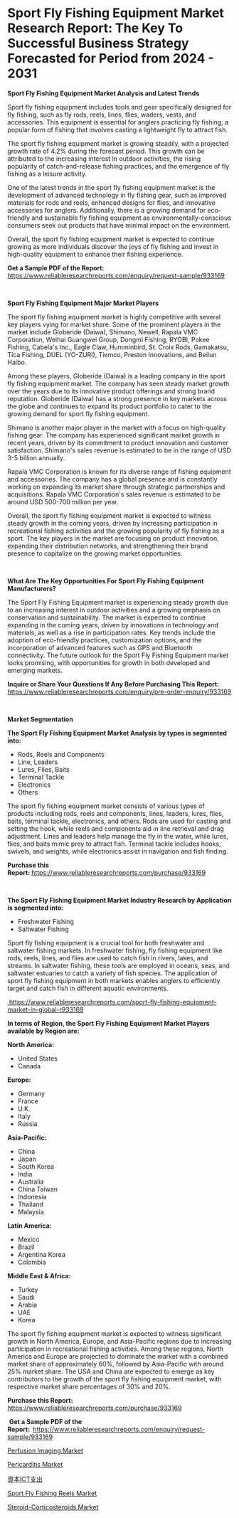 <p><h1>Sport Fly Fishing Equipment Market Research Report: The Key To Successful Business Strategy Forecasted for Period from 2024 - 2031</h1></p><p><strong>Sport Fly Fishing Equipment Market Analysis and Latest Trends</strong></p>
<p><p>Sport fly fishing equipment includes tools and gear specifically designed for fly fishing, such as fly rods, reels, lines, flies, waders, vests, and accessories. This equipment is essential for anglers practicing fly fishing, a popular form of fishing that involves casting a lightweight fly to attract fish.</p><p>The sport fly fishing equipment market is growing steadily, with a projected growth rate of 4.2% during the forecast period. This growth can be attributed to the increasing interest in outdoor activities, the rising popularity of catch-and-release fishing practices, and the emergence of fly fishing as a leisure activity.</p><p>One of the latest trends in the sport fly fishing equipment market is the development of advanced technology in fly fishing gear, such as improved materials for rods and reels, enhanced designs for flies, and innovative accessories for anglers. Additionally, there is a growing demand for eco-friendly and sustainable fly fishing equipment as environmentally-conscious consumers seek out products that have minimal impact on the environment.</p><p>Overall, the sport fly fishing equipment market is expected to continue growing as more individuals discover the joys of fly fishing and invest in high-quality equipment to enhance their fishing experience.</p></p>
<p><strong>Get a Sample PDF of the Report:&nbsp;</strong> <a href="https://www.reliableresearchreports.com/enquiry/request-sample/933169">https://www.reliableresearchreports.com/enquiry/request-sample/933169</a></p>
<p>&nbsp;</p>
<p><strong>Sport Fly Fishing Equipment Major Market Players</strong></p>
<p><p>The sport fly fishing equipment market is highly competitive with several key players vying for market share. Some of the prominent players in the market include Globeride (Daiwa), Shimano, Newell, Rapala VMC Corporation, Weihai Guangwei Group, Dongmi Fishing, RYOBI, Pokee Fishing, Cabela's Inc., Eagle Claw, Humminbird, St. Croix Rods, Gamakatsu, Tica Fishing, DUEL (YO-ZURI), Tiemco, Preston Innovations, and Beilun Haibo.</p><p>Among these players, Globeride (Daiwa) is a leading company in the sport fly fishing equipment market. The company has seen steady market growth over the years due to its innovative product offerings and strong brand reputation. Globeride (Daiwa) has a strong presence in key markets across the globe and continues to expand its product portfolio to cater to the growing demand for sport fly fishing equipment.</p><p>Shimano is another major player in the market with a focus on high-quality fishing gear. The company has experienced significant market growth in recent years, driven by its commitment to product innovation and customer satisfaction. Shimano's sales revenue is estimated to be in the range of USD 3-5 billion annually.</p><p>Rapala VMC Corporation is known for its diverse range of fishing equipment and accessories. The company has a global presence and is constantly working on expanding its market share through strategic partnerships and acquisitions. Rapala VMC Corporation's sales revenue is estimated to be around USD 500-700 million per year.</p><p>Overall, the sport fly fishing equipment market is expected to witness steady growth in the coming years, driven by increasing participation in recreational fishing activities and the growing popularity of fly fishing as a sport. The key players in the market are focusing on product innovation, expanding their distribution networks, and strengthening their brand presence to capitalize on the growing market opportunities.</p></p>
<p>&nbsp;</p>
<p><strong>What Are The Key Opportunities For Sport Fly Fishing Equipment Manufacturers?</strong></p>
<p><p>The Sport Fly Fishing Equipment market is experiencing steady growth due to an increasing interest in outdoor activities and a growing emphasis on conservation and sustainability. The market is expected to continue expanding in the coming years, driven by innovations in technology and materials, as well as a rise in participation rates. Key trends include the adoption of eco-friendly practices, customization options, and the incorporation of advanced features such as GPS and Bluetooth connectivity. The future outlook for the Sport Fly Fishing Equipment market looks promising, with opportunities for growth in both developed and emerging markets.</p></p>
<p><strong>Inquire or Share Your Questions If Any Before Purchasing This Report:</strong> <a href="https://www.reliableresearchreports.com/enquiry/pre-order-enquiry/933169">https://www.reliableresearchreports.com/enquiry/pre-order-enquiry/933169</a></p>
<p>&nbsp;</p>
<p><strong>Market Segmentation</strong></p>
<p><strong>The Sport Fly Fishing Equipment Market Analysis by types is segmented into:</strong></p>
<p><ul><li>Rods, Reels and Components</li><li>Line, Leaders</li><li>Lures, Files, Baits</li><li>Terminal Tackle</li><li>Electronics</li><li>Others</li></ul></p>
<p><p>The sport fly fishing equipment market consists of various types of products including rods, reels and components, lines, leaders, lures, flies, baits, terminal tackle, electronics, and others. Rods are used for casting and setting the hook, while reels and components aid in line retrieval and drag adjustment. Lines and leaders help manage the fly in the water, while lures, flies, and baits mimic prey to attract fish. Terminal tackle includes hooks, swivels, and weights, while electronics assist in navigation and fish finding.</p></p>
<p><strong>Purchase this Report:&nbsp;</strong><a href="https://www.reliableresearchreports.com/purchase/933169">https://www.reliableresearchreports.com/purchase/933169</a></p>
<p>&nbsp;</p>
<p><strong>The Sport Fly Fishing Equipment Market Industry Research by Application is segmented into:</strong></p>
<p><ul><li>Freshwater Fishing</li><li>Saltwater Fishing</li></ul></p>
<p><p>Sport fly fishing equipment is a crucial tool for both freshwater and saltwater fishing markets. In freshwater fishing, fly fishing equipment like rods, reels, lines, and flies are used to catch fish in rivers, lakes, and streams. In saltwater fishing, these tools are employed in oceans, seas, and saltwater estuaries to catch a variety of fish species. The application of sport fly fishing equipment in both markets enables anglers to efficiently target and catch fish in different aquatic environments.</p></p>
<p><a href="https://www.reliableresearchreports.com/sport-fly-fishing-equipment-market-in-global-r933169">&nbsp;https://www.reliableresearchreports.com/sport-fly-fishing-equipment-market-in-global-r933169</a></p>
<p><strong>In terms of Region, the Sport Fly Fishing Equipment Market Players available by Region are:</strong></p>
<p>
    <p> <strong> North America: </strong>
        <ul>
            <li>United States</li>
            <li>Canada</li>
        </ul>
        </p> 
    <p> <strong> Europe: </strong>
        <ul>
            <li>Germany</li>
            <li>France</li>
            <li>U.K.</li>
            <li>Italy</li>
            <li>Russia</li>
        </ul>
        </p> 
    <p> <strong> Asia-Pacific: </strong>
        <ul>
            <li>China</li>
            <li>Japan</li>
            <li>South Korea</li>
            <li>India</li>
            <li>Australia</li>
            <li>China Taiwan</li>
            <li>Indonesia</li>
            <li>Thailand</li>
            <li>Malaysia</li>
        </ul>
        </p> 
    <p> <strong> Latin America: </strong>
        <ul>
            <li>Mexico</li>
            <li>Brazil</li>
            <li>Argentina Korea</li>
            <li>Colombia</li>
        </ul>
        </p> 
    <p> <strong> Middle East & Africa: </strong>
        <ul>
            <li>Turkey</li>
            <li>Saudi</li>
            <li>Arabia</li>
            <li>UAE</li>
            <li>Korea</li>
        </ul>
    </p>
    </p>
<p><p>The sport fly fishing equipment market is expected to witness significant growth in North America, Europe, and Asia-Pacific regions due to increasing participation in recreational fishing activities. Among these regions, North America and Europe are projected to dominate the market with a combined market share of approximately 60%, followed by Asia-Pacific with around 25% market share. The USA and China are expected to emerge as key contributors to the growth of the sport fly fishing equipment market, with respective market share percentages of 30% and 20%.</p></p>
<p><strong>Purchase this Report: </strong><a href="https://www.reliableresearchreports.com/purchase/933169">https://www.reliableresearchreports.com/purchase/933169</a></p>
<p>&nbsp;<strong>Get a Sample PDF of the Report:&nbsp;&nbsp;</strong><a href="https://www.reliableresearchreports.com/enquiry/request-sample/933169">https://www.reliableresearchreports.com/enquiry/request-sample/933169</a></p>
<p><strong></strong></p>
<p><p><a href="https://medium.com/@mayekuhic78/strategic-insights-into-global-perfusion-imaging-market-trends-2024-2031-covered-in-184-pages-e14959e31259">Perfusion Imaging Market</a></p><p><a href="https://medium.com/@mayekuhic78/pericarditis-industry-analysis-report-its-market-size-share-trends-by-application-region-3ae61569a637">Pericarditis Market</a></p><p><a href="https://medium.com/@randallrunte2023/%E8%B3%87%E6%9C%ACict%E6%94%AF%E5%87%BA%E5%B8%82%E5%A0%B4%E3%82%B7%E3%82%A7%E3%82%A2-%E5%B8%82%E5%A0%B4%E5%88%86%E6%9E%90-%E6%88%90%E9%95%B7%E3%83%88%E3%83%AC%E3%83%B3%E3%83%89-%E4%BA%88%E6%B8%AC-2024%E5%B9%B4%E3%81%8B%E3%82%892031%E5%B9%B4%E3%81%BE%E3%81%A7%E3%81%AE%E6%9C%9F%E9%96%93%E7%94%A8-1077d42e30bd">資本ICT支出</a></p><p><a href="https://github.com/tamvrosiya/Market-Research-Report-List-5/blob/main/sport-fly-fishing-reels-market.md">Sport Fly Fishing Reels Market</a></p><p><a href="https://issuu.com/reportprime-2/docs/steroid-corticosteroids-market-size_18b8b388b8898a">Steroid-Corticosteroids Market</a></p></p>